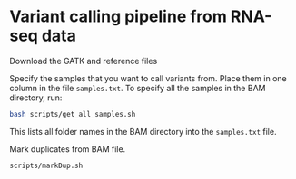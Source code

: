 
# Variant calling pipeline from RNA-seq data

Download the GATK and reference files

Specify the samples that you want to call variants from. Place them in 
one column in the file `samples.txt`. To
specify all the samples in the BAM directory, run:

```bash
bash scripts/get_all_samples.sh
```

This lists all folder names in the BAM directory into the `samples.txt` 
file.

Mark duplicates from BAM file.

```bash
scripts/markDup.sh
```

